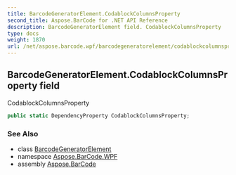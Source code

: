 ```yaml
---
title: BarcodeGeneratorElement.CodablockColumnsProperty
second_title: Aspose.BarCode for .NET API Reference
description: BarcodeGeneratorElement field. CodablockColumnsProperty
type: docs
weight: 1870
url: /net/aspose.barcode.wpf/barcodegeneratorelement/codablockcolumnsproperty/
---
```

## BarcodeGeneratorElement.CodablockColumnsProperty field

CodablockColumnsProperty

```csharp
public static DependencyProperty CodablockColumnsProperty;
```

### See Also

* class [BarcodeGeneratorElement](../)
* namespace [Aspose.BarCode.WPF](../../barcodegeneratorelement/)
* assembly [Aspose.BarCode](../../../)


